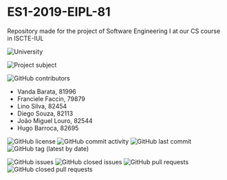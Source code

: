 # ES1-2019-EIPL-81
Repository made for the project of Software Engineering I at our CS course in ISCTE-IUL

![University](https://img.shields.io/badge/University-ISCTE--IUL-blue?style=for-the-badge)

![Project subject](https://img.shields.io/badge/Subject-Software%20Engineering%20I-green?style=for-the-badge)

![GitHub contributors](https://img.shields.io/github/contributors/vsfba1-iscteiul/ES1-2019-EIPL-81?style=for-the-badge&logo=github)
* Vanda Barata, 81996
* Franciele Faccin, 79879
* Lino Silva, 82454
* Diego Souza, 82113
* João Miguel Louro, 82544
* Hugo Barroca, 82695

![GitHub license](https://img.shields.io/github/license/vsfba1-iscteiul/ES1-2019-EIPL-81)
![GitHub commit activity](https://img.shields.io/github/commit-activity/w/vsfba1-iscteiul/ES1-2019-EIPL-81)
![GitHub last commit](https://img.shields.io/github/last-commit/vsfba1-iscteiul/ES1-2019-EIPL-81)
![GitHub tag (latest by date)](https://img.shields.io/github/v/tag/vsfba1-iscteiul/ES1-2019-EIPL-81)

![GitHub issues](https://img.shields.io/github/issues/vsfba1-iscteiul/ES1-2019-EIPL-81)
![GitHub closed issues](https://img.shields.io/github/issues-closed/vsfba1-iscteiul/ES1-2019-EIPL-81)
![GitHub pull requests](https://img.shields.io/github/issues-pr/vsfba1-iscteiul/ES1-2019-EIPL-81)
![GitHub closed pull requests](https://img.shields.io/github/issues-pr-closed/vsfba1-iscteiul/ES1-2019-EIPL-81)

